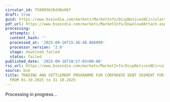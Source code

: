 ```yaml
---
circular_id: f58003626dd8e66f
draft: true
guid: https://www.bseindia.com/markets/MarketInfo/DispNoticesNCirculars.aspx?Noticeid={5C98B37C-C2A7-4B0D-9B68-DF5D39CA432F}&noticeno=20250916-26&dt=09/16/2025&icount=26&totcount=78&flag=0
pdf_url: https://www.bseindia.com/markets/MarketInfo/DownloadAttach.aspx?id=20250916-26&attachedId=
processing:
  attempts: 1
  content_hash: ''
  processed_at: '2025-09-16T15:36:48.866899'
  processor_version: '2.0'
  stage: download_failed
  status: failed
published_date: '2025-09-16T10:57:03+00:00'
rss_url: https://www.bseindia.com/markets/MarketInfo/DispNoticesNCirculars.aspx?Noticeid={5C98B37C-C2A7-4B0D-9B68-DF5D39CA432F}&noticeno=20250916-26&dt=09/16/2025&icount=26&totcount=78&flag=0
source: bse
title: TRADING AND SETTLEMENT PROGRAMME FOR CORPORATE DEBT SEGMENT FOR THE PERIOD
  FROM 01.10.2025 to 31.10.2025
---
```


Processing in progress...